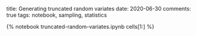 title: Generating truncated random variates
date: 2020-06-30
comments: true
tags: notebook, sampling, statistics

{% notebook truncated-random-variates.ipynb cells[1:] %}
